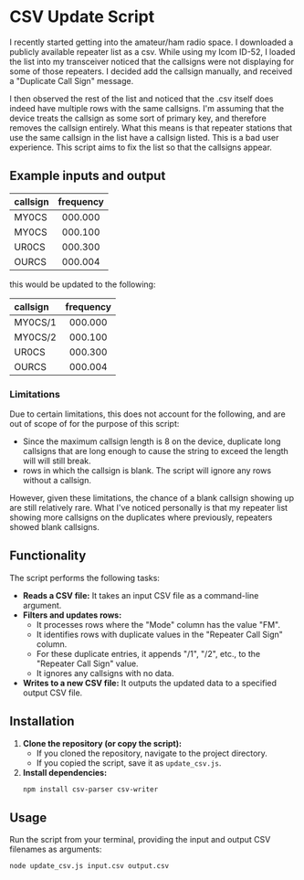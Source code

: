 # CSV Update Script

I recently started getting into the amateur/ham radio space. I downloaded a publicly available repeater list as a csv. While using my Icom ID-52, I loaded the list into my transceiver noticed that the callsigns were not displaying for some of those repeaters. I decided add the callsign manually, and received a "Duplicate Call Sign" message. 

I then observed the rest of the list and noticed that the .csv itself does indeed have multiple rows with the same callsigns. I'm assuming that the device treats the callsign as some sort of primary key, and therefore removes the callsign entirely. What this means is that repeater stations that use the same callsign in the list have a callsign listed. This is a bad user experience. This script aims to fix the list so that the callsigns appear. 

## Example inputs and output

| callsign  | frequency | 
| :-------- | :-------: | 
| MY0CS     | 000.000   | 
| MY0CS     | 000.100   | 
| UR0CS     | 000.300   | 
| OURCS     | 000.004   |

this would be updated to the following:

| callsign  | frequency | 
| :-------- | :-------: | 
| MY0CS/1   | 000.000   | 
| MY0CS/2   | 000.100   | 
| UR0CS     | 000.300   | 
| OURCS     | 000.004   |

### Limitations

Due to certain limitations, this does not account for the following, and are out of scope of for the purpose of this script:
* Since the maximum callsign length is 8 on the device, duplicate long callsigns that are long enough to cause the string to exceed the length will will still break. 
* rows in which the callsign is blank. The script will ignore any rows without a callsign. 

However, given these limitations, the chance of a blank callsign showing up are still relatively rare. What I've noticed personally is that my repeater list showing more callsigns on the duplicates where previously, repeaters showed blank callsigns. 


## Functionality

The script performs the following tasks:

* **Reads a CSV file:** It takes an input CSV file as a command-line argument.
* **Filters and updates rows:**
    * It processes rows where the "Mode" column has the value "FM".
    * It identifies rows with duplicate values in the "Repeater Call Sign" column.
    * For these duplicate entries, it appends "/1", "/2", etc., to the "Repeater Call Sign" value.
    * It ignores any callsigns with no data.
* **Writes to a new CSV file:** It outputs the updated data to a specified output CSV file.


## Installation

1.  **Clone the repository (or copy the script):**
    * If you cloned the repository, navigate to the project directory.
    * If you copied the script, save it as `update_csv.js`.
2.  **Install dependencies:**
    ```bash
    npm install csv-parser csv-writer
    ```

## Usage

Run the script from your terminal, providing the input and output CSV filenames as arguments:

```bash
node update_csv.js input.csv output.csv